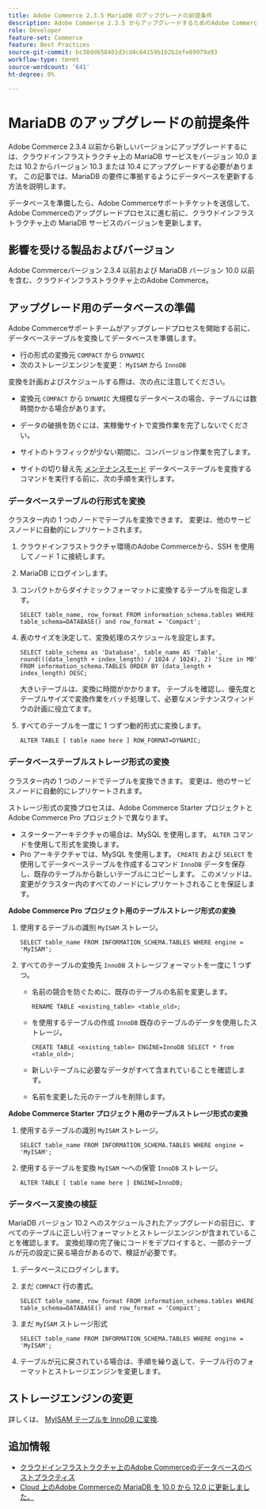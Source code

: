 ```yaml
---
title: Adobe Commerce 2.3.5 MariaDB のアップグレードの前提条件
description: Adobe Commerce 2.3.5 からアップグレードするためのAdobe Commerceデータベースの準備方法を説明します。
role: Developer
feature-set: Commerce
feature: Best Practices
source-git-commit: bc38dd658401d3cd4c64159b1b2b2efe89979a93
workflow-type: tm+mt
source-wordcount: '641'
ht-degree: 0%

---
```



# MariaDB のアップグレードの前提条件

Adobe Commerce 2.3.4 以前から新しいバージョンにアップグレードするには、クラウドインフラストラクチャ上の MariaDB サービスをバージョン 10.0 または 10.2 からバージョン 10.3 または 10.4 にアップグレードする必要があります。 この記事では、MariaDB の要件に準拠するようにデータベースを更新する方法を説明します。

データベースを準備したら、Adobe Commerceサポートチケットを送信して、Adobe Commerceのアップグレードプロセスに進む前に、クラウドインフラストラクチャ上の MariaDB サービスのバージョンを更新します。

## 影響を受ける製品およびバージョン

Adobe Commerceバージョン 2.3.4 以前および MariaDB バージョン 10.0 以前を含む、クラウドインフラストラクチャ上のAdobe Commerce。

## アップグレード用のデータベースの準備

Adobe Commerceサポートチームがアップグレードプロセスを開始する前に、データベーステーブルを変換してデータベースを準備します。

- 行の形式の変換元 `COMPACT` から `DYNAMIC`
- 次のストレージエンジンを変更： `MyISAM` から `InnoDB`

変換を計画およびスケジュールする際は、次の点に注意してください。

- 変換元 `COMPACT` から `DYNAMIC` 大規模なデータベースの場合、テーブルには数時間かかる場合があります。

- データの破損を防ぐには、実稼働サイトで変換作業を完了しないでください。

- サイトのトラフィックが少ない期間に、コンバージョン作業を完了します。

- サイトの切り替え先 [メンテナンスモード](../../../installation/tutorials/maintenance-mode.md) データベーステーブルを変換するコマンドを実行する前に、次の手順を実行します。

### データベーステーブルの行形式を変換

クラスター内の 1 つのノードでテーブルを変換できます。 変更は、他のサービスノードに自動的にレプリケートされます。

1. クラウドインフラストラクチャ環境のAdobe Commerceから、SSH を使用してノード 1 に接続します。

1. MariaDB にログインします。

1. コンパクトからダイナミックフォーマットに変換するテーブルを指定します。

   ```mysql
   SELECT table_name, row_format FROM information_schema.tables WHERE table_schema=DATABASE() and row_format = 'Compact';
   ```

1. 表のサイズを決定して、変換処理のスケジュールを設定します。

   ```mysql
   SELECT table_schema as 'Database', table_name AS 'Table', round(((data_length + index_length) / 1024 / 1024), 2) 'Size in MB' FROM information_schema.TABLES ORDER BY (data_length + index_length) DESC;
   ```

   大きいテーブルは、変換に時間がかかります。 テーブルを確認し、優先度とテーブルサイズで変換作業をバッチ処理して、必要なメンテナンスウィンドウの計画に役立てます。

1. すべてのテーブルを一度に 1 つずつ動的形式に変換します。

   ```mysql
   ALTER TABLE [ table name here ] ROW_FORMAT=DYNAMIC;
   ```

### データベーステーブルストレージ形式の変換

クラスター内の 1 つのノードでテーブルを変換できます。 変更は、他のサービスノードに自動的にレプリケートされます。

ストレージ形式の変換プロセスは、Adobe Commerce Starter プロジェクトとAdobe Commerce Pro プロジェクトで異なります。

- スターターアーキテクチャの場合は、MySQL を使用します。 `ALTER` コマンドを使用して形式を変換します。
- Pro アーキテクチャでは、MySQL を使用します。 `CREATE` および `SELECT` を使用してデータベーステーブルを作成するコマンド `InnoDB` データを保存し、既存のテーブルから新しいテーブルにコピーします。 このメソッドは、変更がクラスター内のすべてのノードにレプリケートされることを保証します。

**Adobe Commerce Pro プロジェクト用のテーブルストレージ形式の変換**

1. 使用するテーブルの識別 `MyISAM` ストレージ。

   ```mysql
   SELECT table_name FROM INFORMATION_SCHEMA.TABLES WHERE engine = 'MyISAM';
   ```

1. すべてのテーブルの変換先 `InnoDB` ストレージフォーマットを一度に 1 つずつ。

   - 名前の競合を防ぐために、既存のテーブルの名前を変更します。

      ```mysql
      RENAME TABLE <existing_table> <table_old>;
      ```

   - を使用するテーブルの作成 `InnoDB` 既存のテーブルのデータを使用したストレージ。

      ```mysql
      CREATE TABLE <existing_table> ENGINE=InnoDB SELECT * from <table_old>;
      ```

   - 新しいテーブルに必要なデータがすべて含まれていることを確認します。

   - 名前を変更した元のテーブルを削除します。


**Adobe Commerce Starter プロジェクト用のテーブルストレージ形式の変換**

1. 使用するテーブルの識別 `MyISAM` ストレージ。

   ```mysql
   SELECT table_name FROM INFORMATION_SCHEMA.TABLES WHERE engine = 'MyISAM';
   ```

1. 使用するテーブルを変換 `MyISAM` ～への保管 `InnoDB` ストレージ。

   ```mysql
   ALTER TABLE [ table name here ] ENGINE=InnoDB;
   ```

### データベース変換の検証

MariaDB バージョン 10.2 へのスケジュールされたアップグレードの前日に、すべてのテーブルに正しい行フォーマットとストレージエンジンが含まれていることを確認します。 変換処理の完了後にコードをデプロイすると、一部のテーブルが元の設定に戻る場合があるので、検証が必要です。

1. データベースにログインします。

1. まだ `COMPACT` 行の書式。

   ```mysql
   SELECT table_name, row_format FROM information_schema.tables WHERE table_schema=DATABASE() and row_format = 'Compact';
   ```

1. まだ `MyISAM` ストレージ形式

   ```mysql
   SELECT table_name FROM INFORMATION_SCHEMA.TABLES WHERE engine = 'MyISAM';
   ```

1. テーブルが元に戻されている場合は、手順を繰り返して、テーブル行のフォーマットとストレージエンジンを変更します。

## ストレージエンジンの変更

詳しくは、 [MyISAM テーブルを InnoDB に変換](../planning/database-on-cloud.md).

## 追加情報

- [クラウドインフラストラクチャ上のAdobe Commerceのデータベースのベストプラクティス](../planning/database-on-cloud.md)
- [Cloud 上のAdobe Commerceの MariaDB を 10.0 から 12.0 に更新しました。](https://experienceleague.adobe.com/docs/commerce-knowledge-base/kb/how-to/upgrade-mariadb-10.0-to-10.2-for-magento-commerce-cloud.html)

